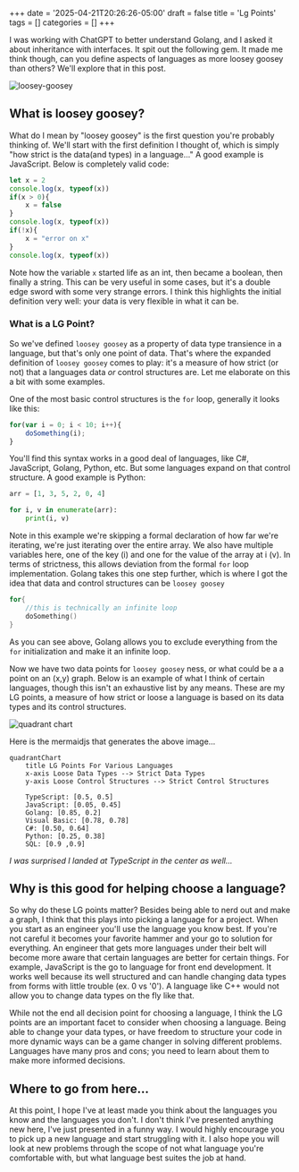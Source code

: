 +++
date = '2025-04-21T20:26:26-05:00'
draft = false
title = 'Lg Points'
tags = []
categories = []
+++

I was working with ChatGPT to better understand Golang, and I asked it about inheritance with interfaces. It spit out the following gem. It made me think though, can you define aspects of languages as more loosey goosey than others? We'll explore that in this post.

![loosey-goosey](/posts/images/loosey-goosey.png)

## What is loosey goosey?

What do I mean by "loosey goosey" is the first question you're probably thinking of. We'll start with the first definition I thought of, which is simply "how strict is the data(and types) in a language..." A good example is JavaScript. Below is completely valid code:

```javascript
let x = 2
console.log(x, typeof(x))
if(x > 0){
	x = false
}
console.log(x, typeof(x))
if(!x){
	x = "error on x"
}
console.log(x, typeof(x))
```

Note how the variable `x` started life as an int, then became a boolean, then finally a string. This can be very useful in some cases, but it's a double edge sword with some very strange errors. I think this highlights the initial definition very well: your data is very flexible in what it can be. 
### What is a LG Point?

So we've defined `loosey goosey` as a property of data type transience in a language, but that's only one point of data. That's where the expanded definition of `loosey goosey` comes to play: it's a measure of how strict (or not) that a languages data *or* control structures are. Let me elaborate on this a bit with some examples.

One of the most basic control structures is the `for` loop, generally it looks like this:
```javascript
for(var i = 0; i < 10; i++){
	doSomething(i);
}
```

You'll find this syntax works in a good deal of languages, like C#, JavaScript, Golang, Python, etc. But some languages expand on that control structure. A good example is Python:
```python
arr = [1, 3, 5, 2, 0, 4]

for i, v in enumerate(arr):
	print(i, v)
```

Note in this example we're skipping a formal declaration of how far we're iterating, we're just iterating over the entire array. We also have multiple variables here, one of the key (i) and one for the value of the array at i (v). In terms of strictness, this allows deviation from the formal `for` loop implementation. Golang takes this one step further, which is where I got the idea that data and control structures can be `loosey goosey`
```go
for{
	//this is technically an infinite loop
	doSomething()
}
```

As you can see above, Golang allows you to exclude everything from the `for` initialization and make it an infinite loop. 

Now we have two data points for `loosey goosey` ness, or what could be a a point on an (x,y) graph. Below is an example of what I think of certain languages, though this isn't an exhaustive list by any means. These are my LG points, a measure of how strict or loose a language is based on its data types and its control structures. 

![quadrant chart](/posts/images/lg-chart.png)

Here is the mermaidjs that generates the above image...

```mermaid
quadrantChart
    title LG Points For Various Languages
    x-axis Loose Data Types --> Strict Data Types
    y-axis Loose Control Structures --> Strict Control Structures
 
    TypeScript: [0.5, 0.5]
    JavaScript: [0.05, 0.45]
    Golang: [0.85, 0.2]
    Visual Basic: [0.78, 0.78]
    C#: [0.50, 0.64]
    Python: [0.25, 0.38]
    SQL: [0.9 ,0.9]
```

*I was surprised I landed at TypeScript in the center as well...*
## Why is this good for helping choose a language?
So why do these LG points matter? Besides being able to nerd out and make a graph, I think that this plays into picking a language for a project. When you start as an engineer you'll use the language you know best. If you're not careful it becomes your favorite hammer and your go to solution for everything. An engineer that gets more languages under their belt will become more aware that certain languages are better for certain things. For example, JavaScript is the go to language for front end development. It works well because its well structured and can handle changing data types from forms with little trouble (ex. 0 vs '0'). A language like C++ would not allow you to change data types on the fly like that. 

While not the end all decision point for choosing a language, I think the LG points are an important facet to consider when choosing a language. Being able to change your data types, or have freedom to structure your code in more dynamic ways can be a game changer in solving different problems. Languages have many pros and cons; you need to learn about them to make more informed decisions. 

## Where to go from here...
At this point, I hope I've at least made you think about the languages you know and the languages you don't. I don't think I've presented anything new here, I've just presented in a funny way. I would highly encourage you to pick up a new language and start struggling with it. I also hope you will look at new problems through the scope of not what language you're comfortable with, but what language best suites the job at hand. 